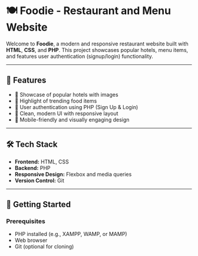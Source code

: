 # 🍽️ Foodie - Restaurant and Menu Website

Welcome to **Foodie**, a modern and responsive restaurant website built with **HTML**, **CSS**, and **PHP**. This project showcases popular hotels, menu items, and features user authentication (signup/login) functionality.

---

## 📌 Features

- 🏨 Showcase of popular hotels with images
- 🍕 Highlight of trending food items
- 🔐 User authentication using PHP (Sign Up & Login)
- 🎨 Clean, modern UI with responsive layout
- 📱 Mobile-friendly and visually engaging design

---

## 🛠️ Tech Stack

- **Frontend:** HTML, CSS
- **Backend:** PHP
- **Responsive Design:** Flexbox and media queries
- **Version Control:** Git

---


## 🚀 Getting Started

### Prerequisites

- PHP installed (e.g., XAMPP, WAMP, or MAMP)
- Web browser
- Git (optional for cloning)

